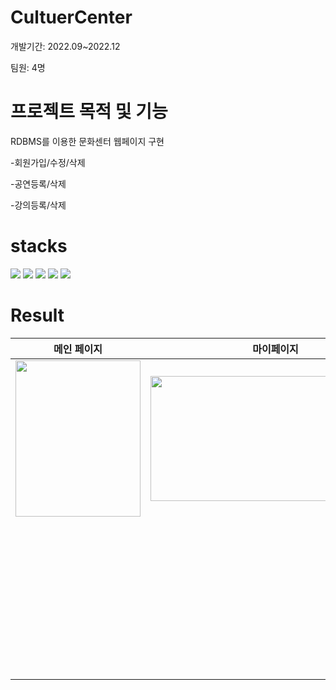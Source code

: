 # CultuerCenter
개발기간: 2022.09~2022.12

팀원: 4명

# 프로젝트 목적 및 기능
RDBMS를 이용한 문화센터 웹페이지 구현

-회원가입/수정/삭제

-공연등록/삭제

-강의등록/삭제
# stacks
<img src="https://img.shields.io/badge/html5-E34F26?style=for-the-badge&logo=html5&logoColor=white"> <img src="https://img.shields.io/badge/css-1572B6?style=for-the-badge&logo=css3&logoColor=white"> <img src="https://img.shields.io/badge/php-777BB4?style=for-the-badge&logo=php&logoColor=white"> <img src="https://img.shields.io/badge/mysql-4479A1?style=for-the-badge&logo=mysql&logoColor=white"> <img src="https://img.shields.io/badge/android-3DDC84?style=for-the-badge&logo=Android&logoColor=white">

# Result
|                                                            메인 페이지                                                            |                                                                 마이페이지                                                                |                                                                강좌 페이지                                                                |                                                               안드로이드 앱                                                               |
|:---------------------------------------------------------------------------------------------------------------------------------:|:-----------------------------------------------------------------------------------------------------------------------------------------:|:-----------------------------------------------------------------------------------------------------------------------------------------:|:-----------------------------------------------------------------------------------------------------------------------------------------:|
| <img src="https://github.com/Jaehyunnnlee/Kiosk/assets/117609943/55142703-fd1d-42d1-a208-db1c9104df7a" width="200" height="250"/> | <img src="https://github.com/Jaehyunnnlee/CultuerCenter/assets/117609943/78496bd9-892d-4b35-8823-02064a9f73f5" width="400" height="200"/> | <img src="https://github.com/Jaehyunnnlee/CultuerCenter/assets/117609943/5e1600fe-29a8-43e3-b7dd-c4b83888b541" width="400" height="200"/> | <img src="https://github.com/Jaehyunnnlee/CultuerCenter/assets/117609943/84076bf3-1468-4563-a167-62dbd4975f32" width="400" height="200"/> |
|                                                                                                                                   |                                                                                                                                           | <img src="https://github.com/Jaehyunnnlee/CultuerCenter/assets/117609943/2de00da7-01f8-4b8c-a889-6ae8feae0fa3" width="200" height="250"/> | <img src="https://github.com/Jaehyunnnlee/CultuerCenter/assets/117609943/a5e42f89-6ca0-4519-8e16-678f4b729fc2" width="200" height="250"/> |
